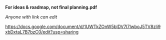 **For ideas & roadmap, not final planning.pdf**

*Anyone with link can edit*

https://docs.google.com/document/d/1UWTkZOnW5blDV7l7lwboJ5TV8zli9xbDxtaL7B7bzC0/edit?usp=sharing